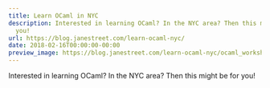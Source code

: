 ```yaml
---
title: Learn OCaml in NYC
description: Interested in learning OCaml? In the NYC area? Then this mightbe for
  you!
url: https://blog.janestreet.com/learn-ocaml-nyc/
date: 2018-02-16T00:00:00-00:00
preview_image: https://blog.janestreet.com/learn-ocaml-nyc/ocaml_workshop.jpg
---
```


<p>Interested in learning OCaml? In the NYC area? Then this might
be for you!</p>
